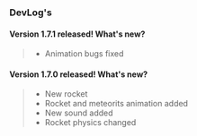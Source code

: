                                                        
###    DevLog's

#### Version 1.7.1 released! What's new?
>* Animation bugs fixed

#### Version 1.7.0 released! What's new?
>* New rocket
>* Rocket and meteorits animation added
>* New sound added
>* Rocket physics changed

